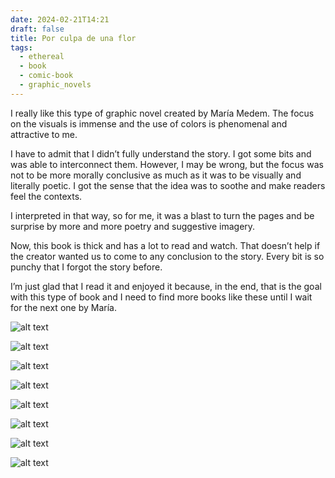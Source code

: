 ```yaml
---
date: 2024-02-21T14:21
draft: false
title: Por culpa de una flor
tags:
  - ethereal
  - book
  - comic-book
  - graphic_novels
---
```


I really like this type of graphic novel created by María Medem. The focus on the visuals is immense and the use of colors is phenomenal and attractive to me.

I have to admit that I didn’t fully understand the story. I got some bits and was able to interconnect them. However, I may be wrong, but the focus was not to be more morally conclusive as much as it was to be visually and literally poetic. I got the sense that the idea was to soothe and make readers feel the contexts.

I interpreted in that way, so for me, it was a blast to turn the pages and be surprise by more and more poetry and suggestive imagery.

Now, this book is thick and has a lot to read and watch. That doesn’t help if the creator wanted us to come to any conclusion to the story. Every bit is so punchy that I forgot the story before.

I’m just glad that I read it and enjoyed it because, in the end, that is the goal with this type of book and I need to find more books like these until I wait for the next one by María.

![alt text](../attachment/image-edits/por-culpa-de-una-flor_20240221_135203.jpg)

![alt text](../attachment/image-edits/por-culpa-de-una-flor_20240221_135043.jpg)

![alt text](../attachment/image-edits/por-culpa-de-una-flor_20240221_134912.jpg)

![alt text](../attachment/image-edits/por-culpa-de-una-flor_20240221_134815.jpg)

![alt text](../attachment/image-edits/por-culpa-de-una-flor_20240221_134728.jpg)

![alt text](../attachment/image-edits/por-culpa-de-una-flor_20240221_134634.jpg)

![alt text](../attachment/image-edits/por-culpa-de-una-flor_20240221_134541.jpg)

![alt text](../attachment/image-edits/por-culpa-de-una-flor_20240221_134504.jpg)